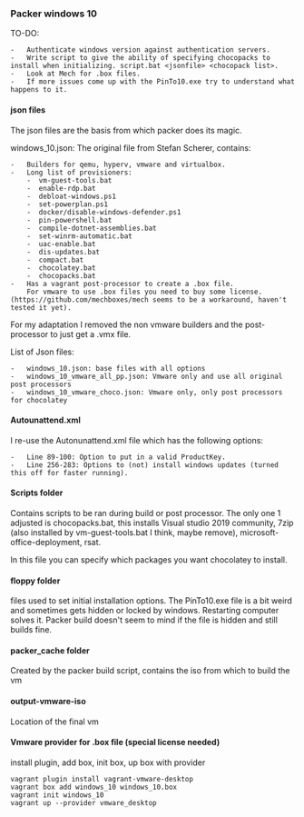 ### Packer windows 10

TO-DO:

	-	Authenticate windows version against authentication servers.
	-	Write script to give the ability of specifying chocopacks to install when initializing. script.bat <jsonfile> <chocopack list>. 
	-	Look at Mech for .box files.
	-	If more issues come up with the PinTo10.exe try to understand what happens to it.

#### json files 
The json files are the basis from which packer does its magic.

windows_10.json: The original file from Stefan Scherer, contains:

	-	Builders for qemu, hyperv, vmware and virtualbox. 
	-	Long list of provisioners:
		-  vm-guest-tools.bat
		-  enable-rdp.bat
		-  debloat-windows.ps1
		-  set-powerplan.ps1
		-  docker/disable-windows-defender.ps1
		-  pin-powershell.bat
		-  compile-dotnet-assemblies.bat
		-  set-winrm-automatic.bat
		-  uac-enable.bat
		-  dis-updates.bat
		-  compact.bat
		-  chocolatey.bat
		-  chocopacks.bat 
	-	Has a vagrant post-processor to create a .box file.
		For vmware to use .box files you need to buy some license. (https://github.com/mechboxes/mech seems to be a workaround, haven't tested it yet).

For my adaptation I removed the non vmware builders and the post-processor to just get a .vmx file.

List of Json files:

	-	windows_10.json: base files with all options
	-	windows_10_vmware_all_pp.json: Vmware only and use all original post processors
	-	windows_10_vmware_choco.json: Vmware only, only post processors for chocolatey


#### Autounattend.xml
I re-use the Autonunattend.xml file which has the following options:

	-	Line 89-100: Option to put in a valid ProductKey.
	-	Line 256-283: Options to (not) install windows updates (turned this off for faster running).

#### Scripts folder
Contains scripts to be ran during build or post processor. The only one 1 adjusted is chocopacks.bat, this installs Visual studio 2019 community, 7zip (also installed by vm-guest-tools.bat I think, maybe remove), microsoft-office-deployment, rsat.

In this file you can specify which packages you want chocolatey to install.

#### floppy folder
files used to set initial installation options. The PinTo10.exe file is a bit weird and sometimes gets hidden or locked by windows. Restarting computer solves it. Packer build doesn't seem to mind if the file is hidden and still builds fine.

#### packer_cache folder
Created by the packer build script, contains the iso from which to build the vm

#### output-vmware-iso
Location of the final vm

#### Vmware provider for .box file (special license needed)
install plugin, add box, init box, up box with provider	

	vagrant plugin install vagrant-vmware-desktop
	vagrant box add windows_10 windows_10.box
	vagrant init windows_10
	vagrant up --provider vmware_desktop